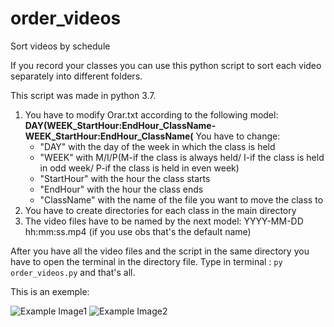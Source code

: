 # order_videos
Sort videos by schedule

If you record your classes you can use this python script to sort each video separately into different folders.

This script was made in python 3.7.

1. You have to modify Orar.txt according to the following model:
  **DAY(WEEK_StartHour:EndHour_ClassName-WEEK_StartHour:EndHour_ClassName(**
  You have to change:
    * "DAY" with the day of the week in which the class is held 
    * "WEEK" with M/I/P(M-if the class is always held/ I-if the class is held in odd week/ P-if the class is held in even week)
    * "StartHour" with the hour the class starts
    * "EndHour" with the hour the class ends
    * "ClassName" with the name of the file you want to move the class to
2. You have to create directories for each class in the main directory
3. The video files have to be named by the next model:  YYYY-MM-DD hh:mm:ss.mp4 (if you use obs that's the default name)

After you have all the video files and the script in the same directory you have to open the terminal in the directory file. Type in terminal : ```py order_videos.py``` and that's all.

This is an exemple:

![Example Image1](https://i.imgur.com/xzUqhP3.png)
![Example Image2](https://i.imgur.com/uRUagEy.png)
